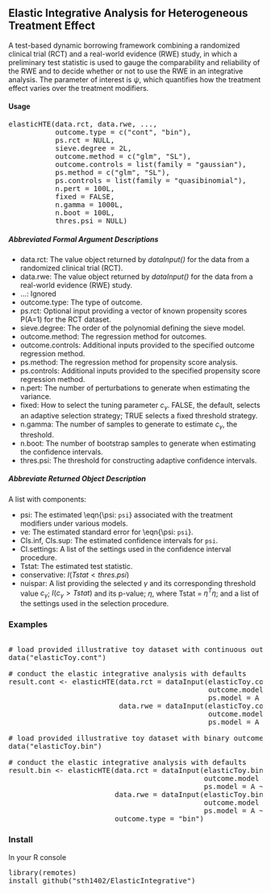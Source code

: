 <h2>Elastic Integrative Analysis for Heterogeneous Treatment Effect</h2>


A test-based dynamic borrowing framework combining
a randomized clinical trial (RCT) and a real-world evidence (RWE) study,
in which a preliminary test statistic is used to gauge the comparability
and reliability of the RWE and to decide whether or not to use the RWE in
an integrative analysis. The parameter of interest is $\psi$,
which quantifies how the treatment effect varies over the treatment
modifiers.


<h4>Usage</h4>
<pre>
elasticHTE(data.rct, data.rwe, ...,
           outcome.type = c("cont", "bin"),
           ps.rct = NULL,
           sieve.degree = 2L,
           outcome.method = c("glm", "SL"),
           outcome.controls = list(family = "gaussian"),
           ps.method = c("glm", "SL"),
           ps.controls = list(family = "quasibinomial"),
           n.pert = 100L,
           fixed = FALSE,
           n.gamma = 1000L,
           n.boot = 100L,
           thres.psi = NULL)
</pre>

<h5>Abbreviated Formal Argument Descriptions</h5>

- data.rct: The value object returned by *dataInput()* for the
data from a randomized clinical trial (RCT). 
- data.rwe: The value object returned by *dataInput()* for the
data from a real-world evidence (RWE) study. 
- ...: Ignored
- outcome.type: The type of outcome. 
- ps.rct: Optional input providing a vector of known propensity
  scores P(A=1) for the RCT dataset.
- sieve.degree: The order of the polynomial defining the sieve model. 
- outcome.method: The regression method for outcomes.
- outcome.controls: Additional inputs provided to the specified outcome regression method.
- ps.method: The regression method for propensity score analysis.
- ps.controls: Additional inputs provided to the specified propensity score regression method.
- n.pert: The number of perturbations to generate when
estimating the variance.
- fixed: How to select the tuning parameter $c_{\gamma}$. FALSE, the default, selects an adaptive
selection strategy; TRUE selects a fixed threshold strategy.
- n.gamma: The number of samples to generate to estimate
$c_{\gamma}$, the threshold.
- n.boot: The number of bootstrap samples to generate
when estimating the confidence intervals.
- thres.psi: The threshold for constructing
adaptive confidence intervals.

<h5>Abbreviate Returned Object Description</h5>

A list with components:

- psi: The estimated \eqn{\psi: `psi`} associated
with the treatment modifiers under various models.
- ve: The estimated standard error for
\eqn{\psi: `psi`}.
- CIs.inf, CIs.sup: The estimated confidence intervals for `psi`.
- CI.settings: A list of the settings used in the confidence interval
procedure.
- Tstat: The estimated test statistic.
- conservative: $I(Tstat < thres.psi)$
- nuispar: A list providing the selected $\gamma$ and
its corresponding threshold value $c_{\gamma}$; $I(c_{\gamma}  > Tstat)$ and its
p-value; $\eta$, where Tstat = $\eta^T \eta$; and a list of the settings used in the selection procedure.

<h3>Examples</h3>

<pre>
  
# load provided illustrative toy dataset with continuous outcome
data("elasticToy.cont")

# conduct the elastic integrative analysis with defaults
result.cont <- elasticHTE(data.rct = dataInput(elasticToy.cont.rct,
                                               outcome.model = Y ~ (X1+X2)*A,
                                               ps.model = A ~ X1 + X2),
                          data.rwe = dataInput(elasticToy.cont.rwe,
                                               outcome.model = Y ~ (X1+X2)*A,
                                               ps.model = A ~ X1 + X2))

# load provided illustrative toy dataset with binary outcome
data("elasticToy.bin")

# conduct the elastic integrative analysis with defaults
result.bin <- elasticHTE(data.rct = dataInput(elasticToy.bin.rct,
                                              outcome.model = Y ~ (X1+X2)*A,
                                              ps.model = A ~ X1 + X2),
                         data.rwe = dataInput(elasticToy.bin.rwe,
                                              outcome.model = Y ~ (X1+X2)*A,
                                              ps.model = A ~ X1 + X2),
                         outcome.type = "bin")
</pre>

<h3>Install</h3>

In your R console

<pre>
library(remotes)
install_github("sth1402/ElasticIntegrative")
</pre>
